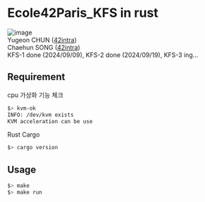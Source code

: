 # Ecole42Paris_KFS in rust
![image](https://github.com/user-attachments/assets/d9edcfb1-6da7-4991-8ebe-c9ca34bc3602) \
Yugeon CHUN ([42intra](https://profile.intra.42.fr/users/ychun)) \
Chaehun SONG ([42intra](https://profile.intra.42.fr/users/schaehun)) \
KFS-1 done (2024/09/09), KFS-2 done (2024/09/19), KFS-3 ing...
## Requirement
cpu 가상화 기능 체크
```sh
$> kvm-ok
INFO: /dev/kvm exists
KVM acceleration can be use
```
Rust Cargo
```sh
$> cargo version
```
## Usage
```sh
$> make
$> make run
```
